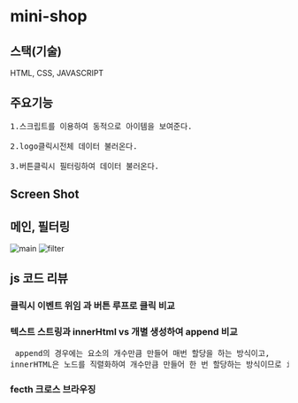 # mini-shop

## 스택(기술)
HTML, CSS, JAVASCRIPT


## 주요기능
<pre>
1.스크립트를 이용하여 동적으로 아이템을 보여준다. 

2.logo클릭시전체 데이터 불러온다.

3.버튼클릭시 필터링하여 데이터 불러온다.
</pre>


## Screen Shot 

## 메인, 필터링 
![main](https://user-images.githubusercontent.com/22594993/97378484-c379c380-1905-11eb-91e2-039c81c0b72e.png)
![filter](https://user-images.githubusercontent.com/22594993/97378488-c4aaf080-1905-11eb-9292-506b8a667ac1.png)


## js 코드 리뷰
### 클릭시 이벤트 위임 과 버튼 루프로 클릭 비교

### 텍스트 스트링과 innerHtml vs 개별 생성하여 append 비교 
<pre> append의 경우에는 요소의 개수만큼 만들어 매번 할당을 하는 방식이고,
innerHTML은 노드를 직렬화하여 개수만큼 만들어 한 번 할당하는 방식이므로 innerHTML이 더 빠른 속도로 수행됩니다
</pre>

### fecth 크로스 브라우징 

<pre><script src=https://cdn.jsdelivr.net/npm/promise-polyfill@8.1/dist/polyfill.min.js></script>
<script src=https://cdn.jsdelivr.net/npm/whatwg-fetch@3.0/dist/fetch.umd.min.js></script> 
</pre>


